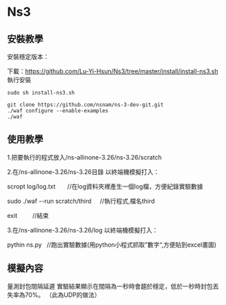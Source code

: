 # Ns3
## 安裝教學
安裝穩定版本：

下載：https://github.com/Lu-Yi-Hsun/Ns3/tree/master/install/install-ns3.sh
執行安裝
```
sudo sh install-ns3.sh
```


```
git clone https://github.com/nsnam/ns-3-dev-git.git
./waf configure --enable-examples
./waf

```

## 使用教學
1.把要執行的程式放入/ns-allinone-3.26/ns-3.26/scratch

2.在/ns-allinone-3.26/ns-3.26目錄 以終端機模擬打入：

scropt log/log.txt        //在log資料夾裡產生一個log檔，方便紀錄實驗數據



sudo ./waf --run scratch/third     //執行程式,檔名third

exit            //結束


3.在/ns-allinone-3.26/ns-3.26/log 以終端機模擬打入：

pythin ns.py    //跑出實驗數據(用python小程式抓取”數字“,方便貼到excel畫圖)

## 模擬內容
量測封包間隔延遲
實驗結果顯示在間隔為一秒時會趨於穩定，低於一秒時封包丟失率為70%。
（此為UDP的做法）

